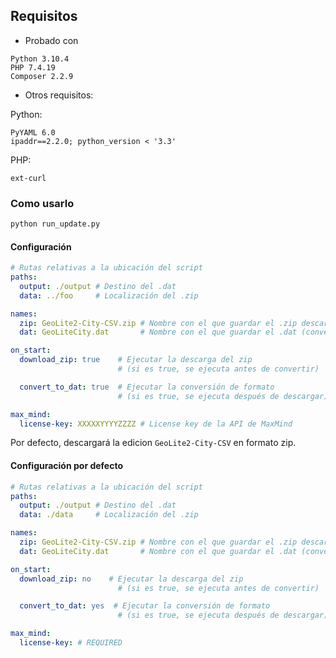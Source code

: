 
## **Requisitos**
* Probado con 

```
Python 3.10.4
PHP 7.4.19
Composer 2.2.9
```

* Otros requisitos: 

Python:
```
PyYAML 6.0
ipaddr==2.2.0; python_version < '3.3'
``` 

PHP:
```
ext-curl
``` 

### Como usarlo
```bash
python run_update.py
```

#### Configuración

```yml
# Rutas relativas a la ubicación del script
paths:
  output: ./output # Destino del .dat
  data: ../foo     # Localización del .zip 

names:
  zip: GeoLite2-City-CSV.zip # Nombre con el que guardar el .zip descargado
  dat: GeoLiteCity.dat       # Nombre con el que guardar el .dat (convertido)

on_start:
  download_zip: true    # Ejecutar la descarga del zip 
                        # (si es true, se ejecuta antes de convertir)

  convert_to_dat: true  # Ejecutar la conversión de formato 
                        # (si es true, se ejecuta después de descargar)

max_mind:
  license-key: XXXXXYYYYZZZZ # License key de la API de MaxMind
```

Por defecto, descargará la edicion `GeoLite2-City-CSV` en formato zip.

#### Configuración por defecto

```yml
# Rutas relativas a la ubicación del script
paths:
  output: ./output # Destino del .dat
  data: ./data     # Localización del .zip 

names:
  zip: GeoLite2-City-CSV.zip # Nombre con el que guardar el .zip descargado
  dat: GeoLiteCity.dat       # Nombre con el que guardar el .dat (convertido)

on_start:
  download_zip: no    # Ejecutar la descarga del zip 
                        # (si es true, se ejecuta antes de convertir)

  convert_to_dat: yes  # Ejecutar la conversión de formato 
                        # (si es true, se ejecuta después de descargar)

max_mind:
  license-key: # REQUIRED
```

